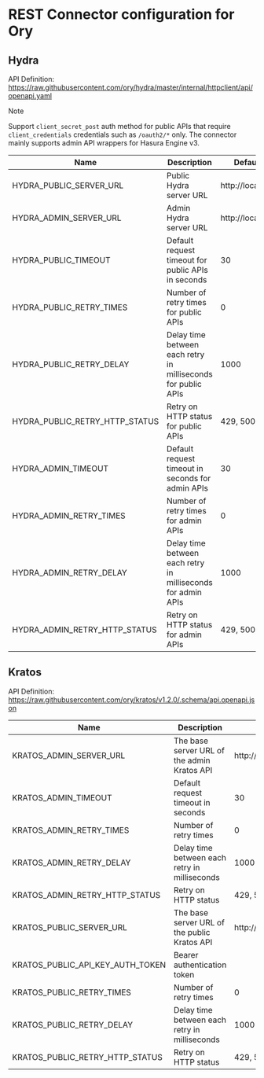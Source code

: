 # REST Connector configuration for Ory

## Hydra

API Definition: https://raw.githubusercontent.com/ory/hydra/master/internal/httpclient/api/openapi.yaml

> [!NOTE]
> Support `client_secret_post` auth method for public APIs that require `client_credentials` credentials such as `/oauth2/*` only. The connector mainly supports admin API wrappers for Hasura Engine v3.

| Name                           | Description                                                   | Default Value         |
| ------------------------------ | ------------------------------------------------------------- | --------------------- |
| HYDRA_PUBLIC_SERVER_URL        | Public Hydra server URL                                       | http://localhost:4444 |
| HYDRA_ADMIN_SERVER_URL         | Admin Hydra server URL                                        | http://localhost:4445 |
| HYDRA_PUBLIC_TIMEOUT           | Default request timeout for public APIs in seconds            | 30                    |
| HYDRA_PUBLIC_RETRY_TIMES       | Number of retry times for public APIs                         | 0                     |
| HYDRA_PUBLIC_RETRY_DELAY       | Delay time between each retry in milliseconds for public APIs | 1000                  |
| HYDRA_PUBLIC_RETRY_HTTP_STATUS | Retry on HTTP status for public APIs                          | 429, 500, 502, 503    |
| HYDRA_ADMIN_TIMEOUT            | Default request timeout in seconds for admin APIs             | 30                    |
| HYDRA_ADMIN_RETRY_TIMES        | Number of retry times for admin APIs                          | 0                     |
| HYDRA_ADMIN_RETRY_DELAY        | Delay time between each retry in milliseconds for admin APIs  | 1000                  |
| HYDRA_ADMIN_RETRY_HTTP_STATUS  | Retry on HTTP status for admin APIs                           | 429, 500, 502, 503    |

## Kratos

API Definition: https://raw.githubusercontent.com/ory/kratos/v1.2.0/.schema/api.openapi.json

| Name                             | Description                                   | Default Value               |
| -------------------------------- | --------------------------------------------- | --------------------------- |
| KRATOS_ADMIN_SERVER_URL          | The base server URL of the admin Kratos API   | http://localhost:4434/admin |
| KRATOS_ADMIN_TIMEOUT             | Default request timeout in seconds            | 30                          |
| KRATOS_ADMIN_RETRY_TIMES         | Number of retry times                         | 0                           |
| KRATOS_ADMIN_RETRY_DELAY         | Delay time between each retry in milliseconds | 1000                        |
| KRATOS_ADMIN_RETRY_HTTP_STATUS   | Retry on HTTP status                          | 429, 500, 502, 503          |
| KRATOS_PUBLIC_SERVER_URL         | The base server URL of the public Kratos API  | http://localhost:4433       |
| KRATOS_PUBLIC_API_KEY_AUTH_TOKEN | Bearer authentication token                   |                             |
| KRATOS_PUBLIC_RETRY_TIMES        | Number of retry times                         | 0                           |
| KRATOS_PUBLIC_RETRY_DELAY        | Delay time between each retry in milliseconds | 1000                        |
| KRATOS_PUBLIC_RETRY_HTTP_STATUS  | Retry on HTTP status                          | 429, 500, 502, 503          |
